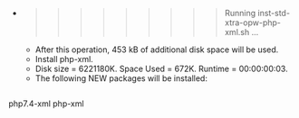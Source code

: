* >>>>>>>>> Running inst-std-xtra-opw-php-xml.sh ...
  * After this operation, 453 kB of additional disk space will be used.
  * Install php-xml.
  * Disk size = 6221180K. Space Used = 672K. Runtime = 00:00:00:03.
  * The following NEW packages will be installed:
  ```bash
php7.4-xml php-xml
  ```

